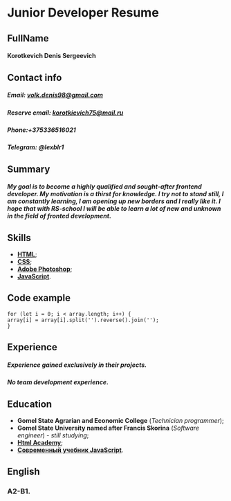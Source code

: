 # Junior Developer Resume 
## FullName 

#### Korotkevich Denis Sergeevich
## Contact info 

##### Email: volk.denis98@gmail.com
##### Reserve email: korotkievich75@mail.ru
##### Phone:+375336516021
##### Telegram: @lexblr1
## Summary 

##### My goal is to become a highly qualified and sought-after frontend developer. **My motivation is a thirst for knowledge.** I try not to stand still, I am constantly learning, I am opening up new borders and I really like it. I hope that with **RS-school** I will be able to learn a lot of new and unknown in the field of fronted development.
## Skills 

- [**HTML**](https://ru.wikipedia.org/wiki/HTML);
- [**CSS**](https://ru.wikipedia.org/wiki/CSS);
- [**Adobe Photoshop**](https://ru.wikipedia.org/wiki/Adobe_Photoshop);
- [**JavaScript**](https://ru.wikipedia.org/wiki/JavaScript).
## Code example

    for (let i = 0; i < array.length; i++) {
    array[i] = array[i].split('').reverse().join('');
    }   

## Experience
##### Experience gained exclusively in their projects.
##### No team development experience.

## Education
- **Gomel State Agrarian and Economic College** (*Technician programmer*);
- **Gomel State University named after Francis Skorina** (*Software engineer*) - *still studying*;
- [**Html Academy**](https://htmlacademy.ru);
- [**Современный учебник JavaScript**](https://learn.javascript.ru).
## English
### A2-B1.
